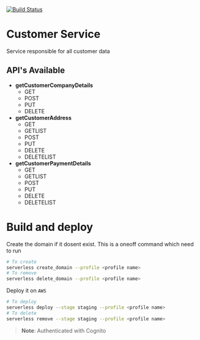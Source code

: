 [![Build Status](https://dev.azure.com/reddyhorcrux/Rapidobuild.com/_apis/build/status/virtuelabs-io.rapido-build-customer-service?branchName=master)](https://dev.azure.com/reddyhorcrux/Rapidobuild.com/_build/latest?definitionId=11&branchName=master)
# Customer Service

Service responsible for all customer data

## API's Available

- **getCustomerCompanyDetails**
  - GET
  - POST
  - PUT
  - DELETE
- **getCustomerAddress**
  - GET
  - GETLIST
  - POST
  - PUT
  - DELETE
  - DELETELIST
- **getCustomerPaymentDetails**
  - GET
  - GETLIST
  - POST
  - PUT
  - DELETE
  - DELETELIST

# Build and deploy 

Create the domain if it dosent exist. This is a oneoff command which need to run

```sh
# To create
serverless create_domain --profile <profile name>
# To remove
serverless delete_domain --profile <profile name>
```

Deploy it on `AWS`

```sh
# To deploy
serverless deploy --stage staging --profile <profile name>
# To delete
serverless remove --stage staging --profile <profile name>
```

> **Note**: Authenticated with Cognito
